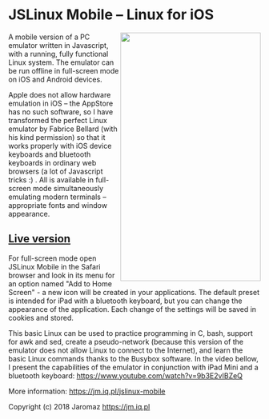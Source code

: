 # JSLinux Mobile – Linux for iOS

<a href="https://jm.iq.pl/jslinux-mobile"><img align="right" width="280" height="497" src="https://jm.iq.pl/jslinux-mobile/js_linux_mobile_for_iOS.gif"></a>A mobile version of a PC emulator written in Javascript, with a running, fully functional Linux system. The emulator can be run offline in full-screen mode on iOS and Android devices.

Apple does not allow hardware emulation in iOS – the AppStore has no such software, so I have transformed the perfect Linux emulator by Fabrice Bellard (with his kind permission) so that it works properly with iOS device keyboards and bluetooth keyboards in ordinary web browsers (a lot of Javascript tricks :) . All is available in full-screen mode simultaneously emulating modern terminals – appropriate fonts and window appearance.

[Live version](https://jm.iq.pl/jslinux-mobile)
-----------------------------------------------------------------------

For full-screen mode open JSLinux Mobile in the Safari browser and look in its menu for an option named "Add to Home Screen" - a new icon will be created in your applications. The default preset is intended for iPad with a bluetooth keyboard, but you can change the appearance of the application. Each change of the settings will be saved in cookies and stored.

This basic Linux can be used to practice programming in C, bash, support for awk and sed, create a pseudo-network (because this version of the emulator does not allow Linux to connect to the Internet), and learn the basic Linux commands thanks to the Busybox software. In the video bellow, I present the capabilities of the emulator in conjunction with iPad Mini and a bluetooth keyboard: 
https://www.youtube.com/watch?v=9b3E2vIBZeQ

More information: https://jm.iq.pl/jslinux-mobile

Copyright (c) 2018 Jaromaz https://jm.iq.pl
